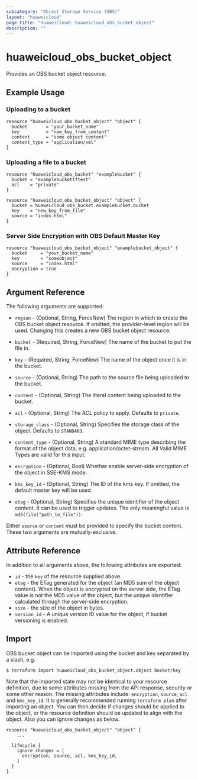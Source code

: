 ```yaml
---
subcategory: "Object Storage Service (OBS)"
layout: "huaweicloud"
page_title: "HuaweiCloud: huaweicloud_obs_bucket_object"
description: ""
---
```


# huaweicloud_obs_bucket_object

Provides an OBS bucket object resource.

## Example Usage

### Uploading to a bucket

```hcl
resource "huaweicloud_obs_bucket_object" "object" {
  bucket       = "your_bucket_name"
  key          = "new_key_from_content"
  content      = "some object content"
  content_type = "application/xml"
}
```

### Uploading a file to a bucket

```hcl
resource "huaweicloud_obs_bucket" "examplebucket" {
  bucket = "examplebuckettftest"
  acl    = "private"
}

resource "huaweicloud_obs_bucket_object" "object" {
  bucket = huaweicloud_obs_bucket.examplebucket.bucket
  key    = "new_key_from_file"
  source = "index.html"
}
```

### Server Side Encryption with OBS Default Master Key

```hcl
resource "huaweicloud_obs_bucket_object" "examplebucket_object" {
  bucket     = "your_bucket_name"
  key        = "someobject"
  source     = "index.html"
  encryption = true
}
```

## Argument Reference

The following arguments are supported:

* `region` - (Optional, String, ForceNew) The region in which to create the OBS bucket object resource. If omitted, the
  provider-level region will be used. Changing this creates a new OBS bucket object resource.

* `bucket` - (Required, String, ForceNew) The name of the bucket to put the file in.

* `key` - (Required, String, ForceNew) The name of the object once it is in the bucket.

* `source` - (Optional, String) The path to the source file being uploaded to the bucket.

* `content` - (Optional, String) The literal content being uploaded to the bucket.

* `acl` - (Optional, String) The ACL policy to apply. Defaults to `private`.

* `storage_class` - (Optional, String) Specifies the storage class of the object. Defaults to `STANDARD`.

* `content_type` - (Optional, String) A standard MIME type describing the format of the object data, e.g.
  application/octet-stream. All Valid MIME Types are valid for this input.

* `encryption` - (Optional, Bool) Whether enable server-side encryption of the object in SSE-KMS mode.

* `kms_key_id` - (Optional, String) The ID of the kms key. If omitted, the default master key will be used.

* `etag` - (Optional, String) Specifies the unique identifier of the object content. It can be used to trigger updates.
  The only meaningful value is `md5(file("path_to_file"))`.

Either `source` or `content` must be provided to specify the bucket content. These two arguments are mutually-exclusive.

## Attribute Reference

In addition to all arguments above, the following attributes are exported:

* `id` - the `key` of the resource supplied above.
* `etag` - the ETag generated for the object (an MD5 sum of the object content). When the object is encrypted on the
  server side, the ETag value is not the MD5 value of the object, but the unique identifier calculated through the
  server-side encryption.
* `size` - the size of the object in bytes.
* `version_id` - A unique version ID value for the object, if bucket versioning is enabled.

## Import

OBS bucket object can be imported using the bucket and key separated by a slash, e.g.

```
$ terraform import huaweicloud_obs_bucket_object.object bucket/key
```

Note that the imported state may not be identical to your resource definition, due to some attributes missing from the
API response, security or some other reason. The missing attributes include: `encryption`, `source`, `acl` and
`kms_key_id`. It is generally recommended running `terraform plan` after importing an object.
You can then decide if changes should be applied to the object, or the resource
definition should be updated to align with the object. Also you can ignore changes as below.

```
resource "huaweicloud_obs_bucket_object" "object" {
    ...

  lifecycle {
    ignore_changes = [
      encryption, source, acl, kms_key_id,
    ]
  }
}
```
